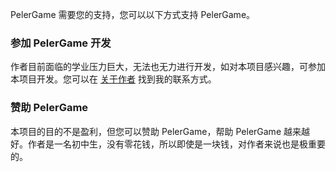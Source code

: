 PelerGame 需要您的支持，您可以以下方式支持 PelerGame。

### 参加 PelerGame 开发
作者目前面临的学业压力巨大，无法也无力进行开发，如对本项目感兴趣，可参加本项目开发。您可以在 [关于作者](/anther.md) 找到我的联系方式。

### 赞助 PelerGame
本项目的目的不是盈利，但您可以赞助 PelerGame，帮助 PelerGame 越来越好。作者是一名初中生，没有零花钱，所以即使是一块钱，对作者来说也是极重要的。

![]()
